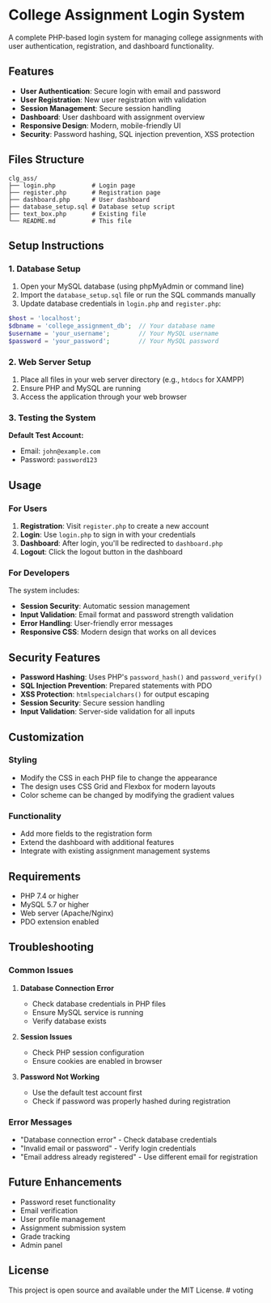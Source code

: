# College Assignment Login System

A complete PHP-based login system for managing college assignments with user authentication, registration, and dashboard functionality.

## Features

- **User Authentication**: Secure login with email and password
- **User Registration**: New user registration with validation
- **Session Management**: Secure session handling
- **Dashboard**: User dashboard with assignment overview
- **Responsive Design**: Modern, mobile-friendly UI
- **Security**: Password hashing, SQL injection prevention, XSS protection

## Files Structure

```
clg_ass/
├── login.php          # Login page
├── register.php       # Registration page
├── dashboard.php      # User dashboard
├── database_setup.sql # Database setup script
├── text_box.php       # Existing file
└── README.md          # This file
```

## Setup Instructions

### 1. Database Setup

1. Open your MySQL database (using phpMyAdmin or command line)
2. Import the `database_setup.sql` file or run the SQL commands manually
3. Update database credentials in `login.php` and `register.php`:

```php
$host = 'localhost';
$dbname = 'college_assignment_db';  // Your database name
$username = 'your_username';        // Your MySQL username
$password = 'your_password';        // Your MySQL password
```

### 2. Web Server Setup

1. Place all files in your web server directory (e.g., `htdocs` for XAMPP)
2. Ensure PHP and MySQL are running
3. Access the application through your web browser

### 3. Testing the System

**Default Test Account:**

- Email: `john@example.com`
- Password: `password123`

## Usage

### For Users

1. **Registration**: Visit `register.php` to create a new account
2. **Login**: Use `login.php` to sign in with your credentials
3. **Dashboard**: After login, you'll be redirected to `dashboard.php`
4. **Logout**: Click the logout button in the dashboard

### For Developers

The system includes:

- **Session Security**: Automatic session management
- **Input Validation**: Email format and password strength validation
- **Error Handling**: User-friendly error messages
- **Responsive CSS**: Modern design that works on all devices

## Security Features

- **Password Hashing**: Uses PHP's `password_hash()` and `password_verify()`
- **SQL Injection Prevention**: Prepared statements with PDO
- **XSS Protection**: `htmlspecialchars()` for output escaping
- **Session Security**: Secure session handling
- **Input Validation**: Server-side validation for all inputs

## Customization

### Styling

- Modify the CSS in each PHP file to change the appearance
- The design uses CSS Grid and Flexbox for modern layouts
- Color scheme can be changed by modifying the gradient values

### Functionality

- Add more fields to the registration form
- Extend the dashboard with additional features
- Integrate with existing assignment management systems

## Requirements

- PHP 7.4 or higher
- MySQL 5.7 or higher
- Web server (Apache/Nginx)
- PDO extension enabled

## Troubleshooting

### Common Issues

1. **Database Connection Error**

   - Check database credentials in PHP files
   - Ensure MySQL service is running
   - Verify database exists

2. **Session Issues**

   - Check PHP session configuration
   - Ensure cookies are enabled in browser

3. **Password Not Working**
   - Use the default test account first
   - Check if password was properly hashed during registration

### Error Messages

- "Database connection error" - Check database credentials
- "Invalid email or password" - Verify login credentials
- "Email address already registered" - Use different email for registration

## Future Enhancements

- Password reset functionality
- Email verification
- User profile management
- Assignment submission system
- Grade tracking
- Admin panel

## License

This project is open source and available under the MIT License.
#   v o t i n g  
 